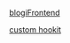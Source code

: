 [blogiFrontend](https://github.com/jupste/fullstack-kurssi2019/tree/master/part5/bloglist-frontend)

[custom hookit](https://github.com/jupste/fullstack-kurssi2019/tree/master/part5/custom-hooks)